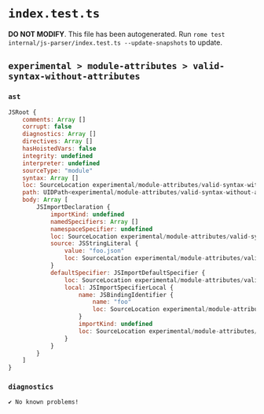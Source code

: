 # `index.test.ts`

**DO NOT MODIFY**. This file has been autogenerated. Run `rome test internal/js-parser/index.test.ts --update-snapshots` to update.

## `experimental > module-attributes > valid-syntax-without-attributes`

### `ast`

```javascript
JSRoot {
	comments: Array []
	corrupt: false
	diagnostics: Array []
	directives: Array []
	hasHoistedVars: false
	integrity: undefined
	interpreter: undefined
	sourceType: "module"
	syntax: Array []
	loc: SourceLocation experimental/module-attributes/valid-syntax-without-attributes/input.js 1:0-2:0
	path: UIDPath<experimental/module-attributes/valid-syntax-without-attributes/input.js>
	body: Array [
		JSImportDeclaration {
			importKind: undefined
			namedSpecifiers: Array []
			namespaceSpecifier: undefined
			loc: SourceLocation experimental/module-attributes/valid-syntax-without-attributes/input.js 1:0-1:27
			source: JSStringLiteral {
				value: "foo.json"
				loc: SourceLocation experimental/module-attributes/valid-syntax-without-attributes/input.js 1:16-1:26
			}
			defaultSpecifier: JSImportDefaultSpecifier {
				loc: SourceLocation experimental/module-attributes/valid-syntax-without-attributes/input.js 1:0-1:10
				local: JSImportSpecifierLocal {
					name: JSBindingIdentifier {
						name: "foo"
						loc: SourceLocation experimental/module-attributes/valid-syntax-without-attributes/input.js 1:7-1:10 (foo)
					}
					importKind: undefined
					loc: SourceLocation experimental/module-attributes/valid-syntax-without-attributes/input.js 1:7-1:10
				}
			}
		}
	]
}
```

### `diagnostics`

```
✔ No known problems!

```
